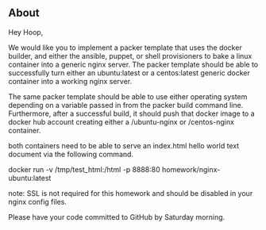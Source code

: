 ## About
Hey Hoop,

We would like you to implement a packer template that uses the docker builder, and either the ansible, puppet, or shell provisioners to bake a linux container into a generic nginx server.
The packer template should be able to successfully turn either an ubuntu:latest or a centos:latest generic docker container into a working nginx server.

The same packer template should be able to use either operating system depending on a variable passed in from the packer build command line. Furthermore, after a successful build, it should push that docker image to a docker hub account creating either a <yourDockerHubUser>/ubuntu-nginx or <yourDockerHubUser>/centos-nginx container.

both containers need to be able to serve an index.html hello world text document via the following command.

docker run -v /tmp/test_html:/html -p 8888:80 homework/nginx-ubuntu:latest

note: SSL is not required for this homework and should be disabled in your nginx config files.

Please have your code committed to GitHub by Saturday morning.

